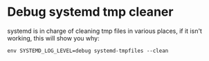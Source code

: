 # Debug systemd tmp cleaner

systemd is in charge of cleaning tmp files in various places,  if it isn't
working, this will show you why:

`env SYSTEMD_LOG_LEVEL=debug systemd-tmpfiles --clean`

